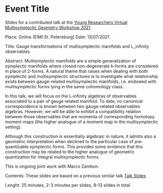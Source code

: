 # Event Title
Slides for a contributed talk at the [Young Researchers Virtual Multisymplectic Geometry Workshop 2021](https://public.eimi.ru/~cblacker/yrvmgc_21.html).


Place: Online (EIMI St. Petersburg)
Date: 13/07/2021

Title: Gauge transformations of multisymplectic manifolds and L_infinity observables

Abstract:
Multisimplectic manifolds are a simple generalization of symplectic manifolds where closed non-degenerate k-forms are considered in place of 2-forms.
A natural theme that raises when dealing with both symplectic and multisymplectic structures is to investigate what relationship exists between gauge-related multisymplectic manifolds, i.e. endowed with multisymplectic forms lying in the same cohomology class.

In this talk, we will focus on the L-infinity algebras of observables associated to a pair of gauge related manifold.
To date, no canonical correspondence is known between two gauge-related observables algebras.
However, we will be able to exhibit a compatibility relation between those observables that are momenta of corresponding homotopy moment maps (the higher analogue of a moment map in the multisymplectic setting).

Although this construction is essentially algebraic in nature, it admits also a geometric interpretation when declined to the particular case of pre-quantizable symplectic forms. This provides some evidence that this construction may be related to the higher analogue of geometric quantization for integral multisymplectic forms.

This is ongoing joint work with Marco Zambon. 

Contents: These slides are based on a previous similar talk [Talk Slides](https://www.researchgate.net/publication/344044689_Gauge_transformations_of_multisymplectic_manifolds_and_L_infinity_observables)


Lenght: 25 minutes, 2-3 minutes per slides, 8-13 slides in total

